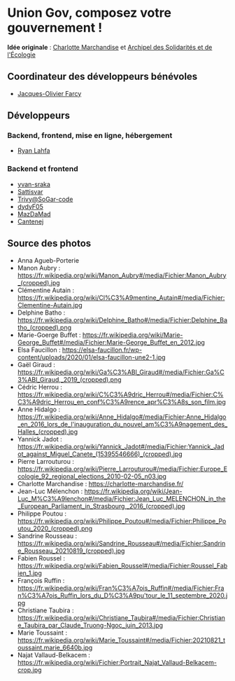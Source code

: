 # Union Gov, composez votre gouvernement !

**Idée originale** : [Charlotte Marchandise](https://charlotte-marchandise.fr) et [Archipel des Solidarités et de l'Écologie](https://archipel.ecolosolidaire.org/)

## Coordinateur des développeurs bénévoles

- [Jacques-Olivier Farcy](https://mapwa.net/static/)

## Développeurs

### Backend, frontend, mise en ligne, hébergement

- [Ryan Lahfa](https://ryan.lahfa.xyz/about-me.html)

### Backend et frontend

- [yvan-sraka](https://github.com/yvan-sraka)
- [Sattisvar](https://github.com/sattisvar)
- [Trivy@SoGar-code](https://github.com/SoGar-code)
- [dydyF05](https://github.com/dydyF05)
- [MazDaMad](https://github.com/MazDaMada)
- [Cantenej](https://github.com/cantenej)

## Source des photos

- Anna Agueb-Porterie
- Manon Aubry : <https://fr.wikipedia.org/wiki/Manon_Aubry#/media/Fichier:Manon_Aubry_(cropped).jpg>
- Clémentine Autain : <https://fr.wikipedia.org/wiki/Cl%C3%A9mentine_Autain#/media/Fichier:Clementine-Autain.jpg>
- Delphine Batho : <https://fr.wikipedia.org/wiki/Delphine_Batho#/media/Fichier:Delphine_Batho_(cropped).png>
- Marie-Goerge Buffet : <https://fr.wikipedia.org/wiki/Marie-George_Buffet#/media/Fichier:Marie-George_Buffet_en_2012.jpg>
- Elsa Faucillon : <https://elsa-faucillon.fr/wp-content/uploads/2020/01/elsa-faucillon-une2-1.jpg>
- Gaël Giraud : <https://fr.wikipedia.org/wiki/Ga%C3%ABl_Giraud#/media/Fichier:Ga%C3%ABl_Giraud,_2019_(cropped).png>
- Cédric Herrou : <https://fr.wikipedia.org/wiki/C%C3%A9dric_Herrou#/media/Fichier:C%C3%A9dric_Herrou_en_conf%C3%A9rence_apr%C3%A8s_son_film.jpg>
- Anne Hidalgo : <https://fr.wikipedia.org/wiki/Anne_Hidalgo#/media/Fichier:Anne_Hidalgo_en_2016_lors_de_l'inauguration_du_nouvel_am%C3%A9nagement_des_Halles_(cropped).jpg>
- Yannick Jadot : <https://fr.wikipedia.org/wiki/Yannick_Jadot#/media/Fichier:Yannick_Jadot_against_Miguel_Canete_(15395546666)_(cropped).jpg>
- Pierre Larrouturou : <https://fr.wikipedia.org/wiki/Pierre_Larrouturou#/media/Fichier:Europe_Ecologie_92_regional_elections_2010-02-05_n03.jpg>
- Charlotte Marchandise : <https://charlotte-marchandise.fr/>
- Jean-Luc Mélenchon : <https://fr.wikipedia.org/wiki/Jean-Luc_M%C3%A9lenchon#/media/Fichier:Jean_Luc_MELENCHON_in_the_European_Parliament_in_Strasbourg,_2016_(cropped).jpg>
- Philippe Poutou : <https://fr.wikipedia.org/wiki/Philippe_Poutou#/media/Fichier:Philippe_Poutou_2020_(cropped).png>
- Sandrine Rousseau : <https://fr.wikipedia.org/wiki/Sandrine_Rousseau#/media/Fichier:Sandrine_Rousseau_20210819_(cropped).jpg>
- Fabien Roussel : <https://fr.wikipedia.org/wiki/Fabien_Roussel#/media/Fichier:Roussel_Fabien_1.jpg>
- François Ruffin : <https://fr.wikipedia.org/wiki/Fran%C3%A7ois_Ruffin#/media/Fichier:Fran%C3%A7ois_Ruffin_lors_du_D%C3%A9pu'tour_le_11_septembre_2020.jpg>
- Christiane Taubira : <https://fr.wikipedia.org/wiki/Christiane_Taubira#/media/Fichier:Christiane_Taubira_par_Claude_Truong-Ngoc_juin_2013.jpg>
- Marie Toussaint : <https://fr.wikipedia.org/wiki/Marie_Toussaint#/media/Fichier:20210821_toussaint.marie_6640b.jpg>
- Najat Vallaud-Belkacem : <https://fr.wikipedia.org/wiki/Fichier:Portrait_Najat_Vallaud-Belkacem-crop.jpg>
